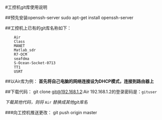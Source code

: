 #工控机git库使用说明

##预先安装openssh-server
		sudo apt-get install openssh-server


##工控机上已有的git库名称如下：

		Air
		Class
		MANET
		Matlab_sdr
		R7-OCM
		seafdma
		S-Ocean-Socket-0713
		TT1
		USRT


##以Air库为例：
**首先将自己电脑的网络连接设为DHCP模式，连接到路由器上**

##下载代码：
		git clone git@192.168.1.2:Air
192.168.1.2的登录密码是：`gituser`

*下载其他代码，则将* `Air` *替换成其他git库名*

###向工控机推送更改：
		git push origin master

